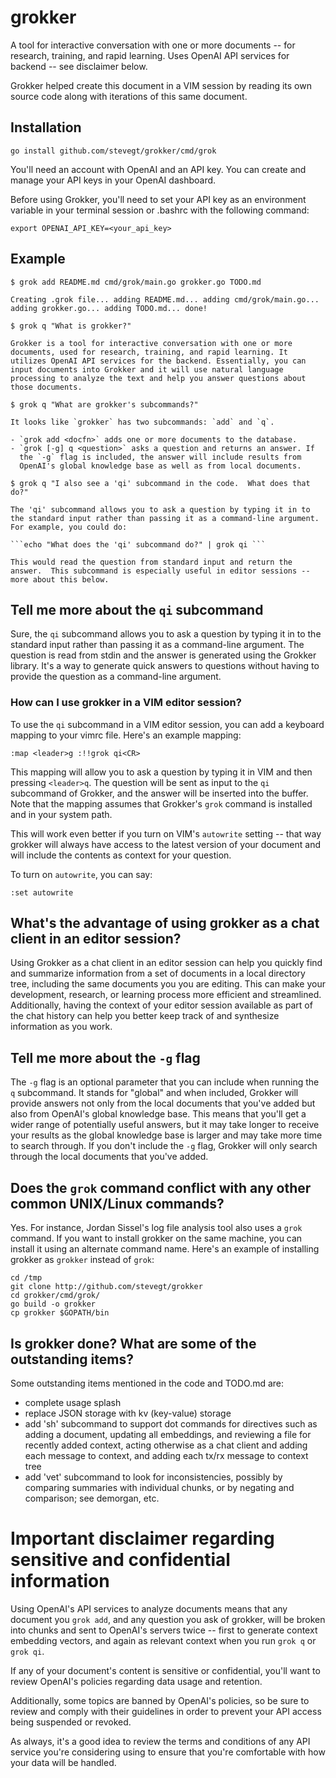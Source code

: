 # grokker

A tool for interactive conversation with one or more documents -- for
research, training, and rapid learning.  Uses OpenAI API services for
backend -- see disclaimer below.

Grokker helped create this document in a VIM session by reading its
own source code along with iterations of this same document.

## Installation

```
go install github.com/stevegt/grokker/cmd/grok 
```
You'll need an account with OpenAI and an API key. You can create and
manage your API keys in your OpenAI dashboard.

Before using Grokker, you'll need to set your API key as an
environment variable in your terminal session or .bashrc with the
following command:

```
export OPENAI_API_KEY=<your_api_key>
```

## Example

```
$ grok add README.md cmd/grok/main.go grokker.go TODO.md

Creating .grok file... adding README.md... adding cmd/grok/main.go... adding grokker.go... adding TODO.md... done!

$ grok q "What is grokker?"

Grokker is a tool for interactive conversation with one or more
documents, used for research, training, and rapid learning. It
utilizes OpenAI API services for the backend. Essentially, you can
input documents into Grokker and it will use natural language
processing to analyze the text and help you answer questions about
those documents.

$ grok q "What are grokker's subcommands?"

It looks like `grokker` has two subcommands: `add` and `q`. 

- `grok add <docfn>` adds one or more documents to the database.
- `grok [-g] q <question>` asks a question and returns an answer. If
  the `-g` flag is included, the answer will include results from
  OpenAI's global knowledge base as well as from local documents.
  
$ grok q "I also see a 'qi' subcommand in the code.  What does that do?"

The 'qi' subcommand allows you to ask a question by typing it in to
the standard input rather than passing it as a command-line argument.
For example, you could do:

```echo "What does the 'qi' subcommand do?" | grok qi ```

This would read the question from standard input and return the
answer.  This subcommand is especially useful in editor sessions --
more about this below.
```

## Tell me more about the `qi` subcommand

Sure, the `qi` subcommand allows you to ask a question by typing it in
to the standard input rather than passing it as a command-line
argument. The question is read from stdin and the answer is generated
using the Grokker library. It's a way to generate quick answers to
questions without having to provide the question as a command-line
argument.

### How can I use grokker in a VIM editor session?

To use the `qi` subcommand in a VIM editor session, you can add a
keyboard mapping to your vimrc file. Here's an example mapping:

```
:map <leader>g :!!grok qi<CR>
```

This mapping will allow you to ask a question by typing it in VIM and
then pressing `<leader>q`. The question will be sent as input to the
`qi` subcommand of Grokker, and the answer will be inserted into the
buffer. Note that the mapping assumes that Grokker's `grok` command is
installed and in your system path.

This will work even better if you turn on VIM's `autowrite` setting --
that way grokker will always have access to the latest version of your
document and will include the contents as context for your question.

To turn on `autowrite`, you can say:

```
:set autowrite
``` 

## What's the advantage of using grokker as a chat client in an editor session?

Using Grokker as a chat client in an editor session can help you
quickly find and summarize information from a set of documents in a
local directory tree, including the same documents you you are
editing. This can make your development, research, or learning process
more efficient and streamlined. Additionally, having the context of
your editor session available as part of the chat history can help you
better keep track of and synthesize information as you work.

## Tell me more about the `-g` flag

The `-g` flag is an optional parameter that you can include when
running the `q` subcommand. It stands for "global" and when included,
Grokker will provide answers not only from the local documents that
you've added but also from OpenAI's global knowledge base. This means
that you'll get a wider range of potentially useful answers, but it
may take longer to receive your results as the global knowledge base
is larger and may take more time to search through. If you don't
include the `-g` flag, Grokker will only search through the local
documents that you've added.

## Does the `grok` command conflict with any other common UNIX/Linux commands?

Yes.  For instance, Jordan Sissel's log file analysis tool also uses a
`grok` command.  If you want to install grokker on the same machine,
you can install it using an alternate command name.  Here's an example
of installing grokker as `grokker` instead of `grok`:

```
cd /tmp
git clone http://github.com/stevegt/grokker
cd grokker/cmd/grok/
go build -o grokker
cp grokker $GOPATH/bin
```

## Is grokker done?  What are some of the outstanding items?

Some outstanding items mentioned in the code and TODO.md are:

- complete usage splash
- replace JSON storage with kv (key-value) storage
- add 'sh' subcommand to support dot commands for directives such as
  adding a document, updating all embeddings, and reviewing a file for
  recently added context, acting otherwise as a chat client and adding
  each message to context, and adding each tx/rx message to context
  tree
- add 'vet' subcommand to look for inconsistencies, possibly by
  comparing summaries with individual chunks, or by negating and
  comparison; see demorgan, etc.

# Important disclaimer regarding sensitive and confidential information

Using OpenAI's API services to analyze documents means that any
document you `grok add`, and any question you ask of grokker, will be
broken into chunks and sent to OpenAI's servers twice -- first to
generate context embedding vectors, and again as relevant context when
you run `grok q` or `grok qi`.

If any of your document's content is sensitive or confidential, you'll
want to review OpenAI's policies regarding data usage and retention.

Additionally, some topics are banned by OpenAI's policies, so be sure
to review and comply with their guidelines in order to prevent your
API access being suspended or revoked. 

As always, it's a good idea to review the terms and conditions of any
API service you're considering using to ensure that you're comfortable
with how your data will be handled.

